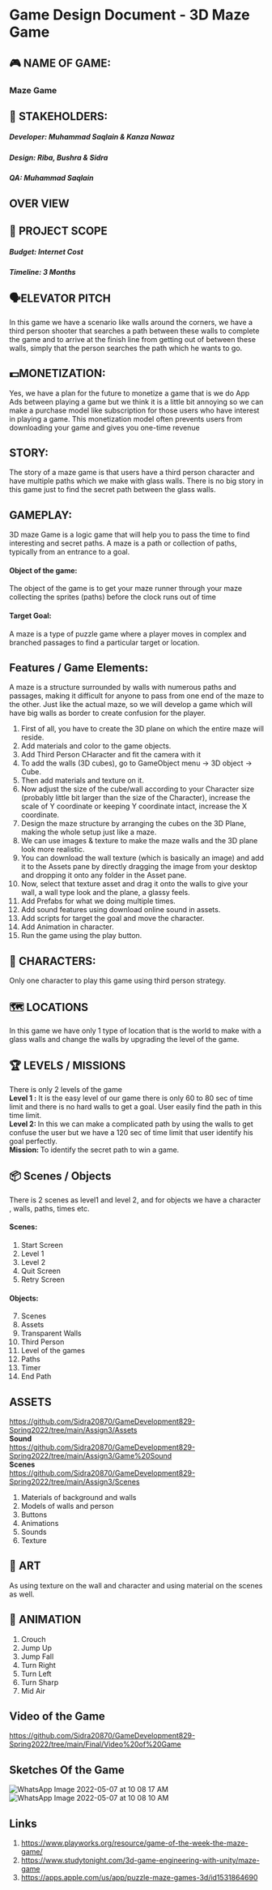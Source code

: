 # Game Design Document - 3D Maze Game
## 🎮️ NAME OF GAME:
### Maze Game
## 👥 STAKEHOLDERS:
##### Developer: Muhammad Saqlain & Kanza Nawaz
##### Design: Riba,  Bushra & Sidra
##### QA: Muhammad Saqlain
## OVER VIEW
## 📐 PROJECT SCOPE
##### Budget: Internet Cost
##### Timeline: 3 Months
## 🗣️ELEVATOR PITCH
In this game we have a scenario like walls around the corners, we have a third person shooter that searches a path between these walls to complete the game and to arrive at the finish line from getting out of between these walls, simply that the person searches the path which he wants to go.
## 💵MONETIZATION:
Yes, we have a plan for the future to monetize a game that is we do App Ads between playing a game but we think it is a little bit annoying so we can make a purchase model like subscription for those users who have interest in playing a game. This monetization model often prevents users from downloading your game and gives you one-time revenue
## STORY:
The story of a maze game is that users have a third person character and have multiple paths which we make with glass walls. There is no big story in this game just to find the secret path between the glass walls.
## GAMEPLAY:
3D maze Game is a logic game that will help you to pass the time to find interesting and secret paths. A maze is a path or collection of paths, typically from an entrance to a goal. 
#### Object of the game: 
The object of the game is to get your maze runner through your maze collecting the sprites (paths) before the clock runs out of time
#### Target Goal:
A maze is a type of puzzle game where a player moves in complex and branched passages to find a particular target or location. 
## Features / Game Elements:
A maze is a structure surrounded by walls with numerous paths and passages, making it difficult for anyone to pass from one end of the maze to the other. Just like the actual maze, so we will develop a game which will have big walls as border to create confusion for the player.
1. First of all, you have to create the 3D plane on which the entire maze will reside.
2. Add materials and color to the game objects.
3. Add Third Person CHaracter and fit the camera with it
4. To add the walls (3D cubes), go to GameObject menu → 3D object → Cube.
5. Then add materials and texture on it.
6. Now adjust the size of the cube/wall according to your Character size (probably little bit larger than the size of the Character), increase the scale of Y coordinate or keeping Y coordinate intact, increase the X coordinate.
7. Design the maze structure by arranging the cubes on the 3D Plane, making the whole setup just like a maze.
8. We can use images & texture to make the maze walls and the 3D plane look more realistic.
9. You can download the wall texture (which is basically an image) and add it to the Assets pane by directly dragging the image from your desktop and dropping it onto any folder in the Asset pane.
10. Now, select that texture asset and drag it onto the walls to give your wall, a wall type look and the plane, a glassy feels.
11. Add Prefabs for what we doing multiple times.
12. Add sound features using download online sound in assets.
13. Add scripts for target the goal and move the character.
14. Add Animation in character.
15. Run the game using the play button.

## 👤 CHARACTERS:
Only one character to play this game using third person strategy.
## 🗺 LOCATIONS
In this game we have only 1 type of location that is the world to make with a glass walls and change the walls by upgrading the level of the game.
## 🏆 LEVELS / MISSIONS
There is only 2 levels of the game <br>
<b> Level 1 :</b> It is the easy level of our game there is only 60 to 80 sec of time limit and there is no hard walls to get a goal. User easily find the path in this time limit. <br>
<b> Level 2: </b> In this we can make a complicated path by using the walls to get confuse the user but we have a 120 sec of time limit that user identify his goal perfectly.<br>
<b> Mission: </b>  To identify the secret path to win a game.

## 📦 Scenes / Objects
There is 2 scenes as level1 and level 2, and for objects we have a character , walls, paths, times etc.
#### Scenes:
1. Start Screen
2. Level 1
3. Level 2
4. Quit Screen
5. Retry Screen
#### Objects:
7. Scenes
8. Assets
9. Transparent Walls
10. Third Person 
11. Level of the games
12. Paths
13. Timer
14. End Path

## ASSETS 
https://github.com/Sidra20870/GameDevelopment829-Spring2022/tree/main/Assign3/Assets </br>
<b>Sound</b></br>
https://github.com/Sidra20870/GameDevelopment829-Spring2022/tree/main/Assign3/Game%20Sound</br>
<b> Scenes </b> </br>
https://github.com/Sidra20870/GameDevelopment829-Spring2022/tree/main/Assign3/Scenes

1. Materials of background and walls
2. Models of walls and person
3. Buttons
4. Animations
5. Sounds
6. Texture

## 🎨 ART
As using texture on the wall and character and using material on the scenes as well.
## 🏃‍ ANIMATION
1. Crouch
2. Jump Up
3. Jump Fall
4. Turn Right
5. Turn Left
6. Turn Sharp
7. Mid Air
## Video of the Game
https://github.com/Sidra20870/GameDevelopment829-Spring2022/tree/main/Final/Video%20of%20Game
## Sketches Of the Game

![WhatsApp Image 2022-05-07 at 10 08 17 AM](https://user-images.githubusercontent.com/61619271/167239378-de271696-c642-41f2-a153-a85240763626.jpeg)
![WhatsApp Image 2022-05-07 at 10 08 10 AM](https://user-images.githubusercontent.com/61619271/167239375-1eae2469-10f6-414e-a46e-d110b28de662.jpeg)

## Links
1. https://www.playworks.org/resource/game-of-the-week-the-maze-game/
2. https://www.studytonight.com/3d-game-engineering-with-unity/maze-game
3. https://apps.apple.com/us/app/puzzle-maze-games-3d/id1531864690
